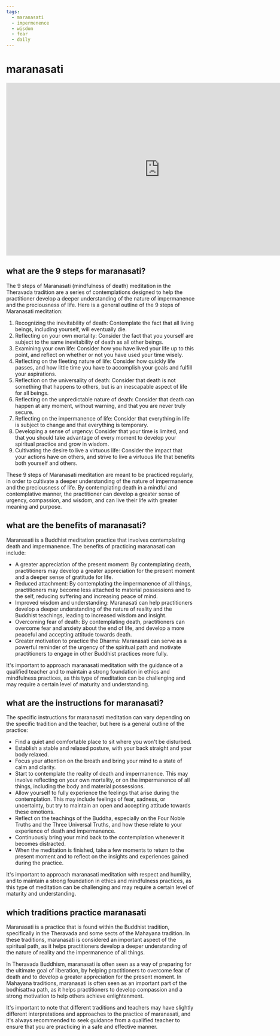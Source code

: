 ```yaml
---
tags:
  - maranasati 
  - impermenence 
  - wisdom 
  - fear 
  - daily 
---
```

# maranasati

<iframe width="819" height="461" src="https://www.youtube.com/embed/5SBrCdRTX8o" title="Maranasati: Buddhist Reflections on Death" frameborder="0" allow="accelerometer; autoplay; clipboard-write; encrypted-media; gyroscope; picture-in-picture; web-share" allowfullscreen></iframe>

## what are the 9 steps for maranasati?

The 9 steps of Maranasati (mindfulness of death) meditation in the Theravada tradition are a series of contemplations designed to help the practitioner develop a deeper understanding of the nature of impermanence and the preciousness of life. Here is a general outline of the 9 steps of Maranasati meditation:

1. Recognizing the inevitability of death: Contemplate the fact that all living beings, including yourself, will eventually die.
1. Reflecting on your own mortality: Consider the fact that you yourself are subject to the same inevitability of death as all other beings.
1. Examining your own life: Consider how you have lived your life up to this point, and reflect on whether or not you have used your time wisely.
1. Reflecting on the fleeting nature of life: Consider how quickly life passes, and how little time you have to accomplish your goals and fulfill your aspirations.
1. Reflection on the universality of death: Consider that death is not something that happens to others, but is an inescapable aspect of life for all beings.
1. Reflecting on the unpredictable nature of death: Consider that death can happen at any moment, without warning, and that you are never truly secure.
1. Reflecting on the impermanence of life: Consider that everything in life is subject to change and that everything is temporary.
1. Developing a sense of urgency: Consider that your time is limited, and that you should take advantage of every moment to develop your spiritual practice and grow in wisdom.
1. Cultivating the desire to live a virtuous life: Consider the impact that your actions have on others, and strive to live a virtuous life that benefits both yourself and others.

These 9 steps of Maranasati meditation are meant to be practiced regularly, in order to cultivate a deeper understanding of the nature of impermanence and the preciousness of life. By contemplating death in a mindful and contemplative manner, the practitioner can develop a greater sense of urgency, compassion, and wisdom, and can live their life with greater meaning and purpose.

## what are the benefits of maranasati?

Maranasati is a Buddhist meditation practice that involves contemplating death and impermanence. The benefits of practicing maranasati can include:

- A greater appreciation of the present moment: By contemplating death, practitioners may develop a greater appreciation for the present moment and a deeper sense of gratitude for life.
- Reduced attachment: By contemplating the impermanence of all things, practitioners may become less attached to material possessions and to the self, reducing suffering and increasing peace of mind.
- Improved wisdom and understanding: Maranasati can help practitioners develop a deeper understanding of the nature of reality and the Buddhist teachings, leading to increased wisdom and insight.
- Overcoming fear of death: By contemplating death, practitioners can overcome fear and anxiety about the end of life, and develop a more peaceful and accepting attitude towards death.
- Greater motivation to practice the Dharma: Maranasati can serve as a powerful reminder of the urgency of the spiritual path and motivate practitioners to engage in other Buddhist practices more fully.

It's important to approach maranasati meditation with the guidance of a qualified teacher and to maintain a strong foundation in ethics and mindfulness practices, as this type of meditation can be challenging and may require a certain level of maturity and understanding.

## what are the instructions for maranasati?

The specific instructions for maranasati meditation can vary depending on the specific tradition and the teacher, but here is a general outline of the practice:

- Find a quiet and comfortable place to sit where you won't be disturbed.
- Establish a stable and relaxed posture, with your back straight and your body relaxed.
- Focus your attention on the breath and bring your mind to a state of calm and clarity.
- Start to contemplate the reality of death and impermanence. This may involve reflecting on your own mortality, or on the impermanence of all things, including the body and material possessions.
- Allow yourself to fully experience the feelings that arise during the contemplation. This may include feelings of fear, sadness, or uncertainty, but try to maintain an open and accepting attitude towards these emotions.
- Reflect on the teachings of the Buddha, especially on the Four Noble Truths and the Three Universal Truths, and how these relate to your experience of death and impermanence.
- Continuously bring your mind back to the contemplation whenever it becomes distracted.
- When the meditation is finished, take a few moments to return to the present moment and to reflect on the insights and experiences gained during the practice.

It's important to approach maranasati meditation with respect and humility, and to maintain a strong foundation in ethics and mindfulness practices, as this type of meditation can be challenging and may require a certain level of maturity and understanding.

## which traditions practice maranasati

Maranasati is a practice that is found within the Buddhist tradition, specifically in the Theravada and some sects of the Mahayana tradition. In these traditions, maranasati is considered an important aspect of the spiritual path, as it helps practitioners develop a deeper understanding of the nature of reality and the impermanence of all things.

In Theravada Buddhism, maranasati is often seen as a way of preparing for the ultimate goal of liberation, by helping practitioners to overcome fear of death and to develop a greater appreciation for the present moment. In Mahayana traditions, maranasati is often seen as an important part of the bodhisattva path, as it helps practitioners to develop compassion and a strong motivation to help others achieve enlightenment.

It's important to note that different traditions and teachers may have slightly different interpretations and approaches to the practice of maranasati, and it's always recommended to seek guidance from a qualified teacher to ensure that you are practicing in a safe and effective manner.
